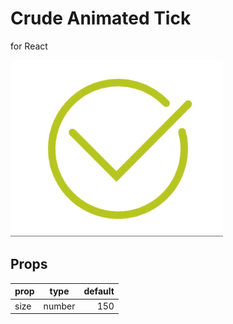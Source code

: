 # Crude Animated Tick

for React

![](gif.gif)

## Props

| prop | type  | default |
| --- | :---: | ------: |
| size | number | 150 |

